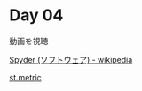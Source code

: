 # Day 04

動画を視聴

[Spyder (ソフトウェア) - wikipedia](https://ja.wikipedia.org/wiki/Spyder_(%E3%82%BD%E3%83%95%E3%83%88%E3%82%A6%E3%82%A7%E3%82%A2))

[st.metric](https://docs.streamlit.io/develop/api-reference/data/st.metric)

